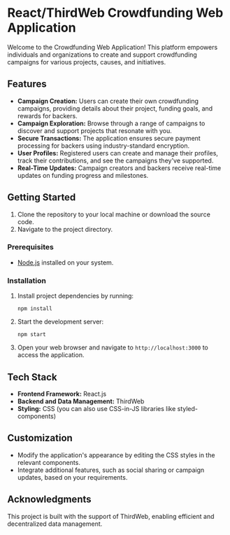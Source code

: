 # React/ThirdWeb Crowdfunding Web Application

Welcome to the Crowdfunding Web Application! This platform empowers individuals and organizations to create and support crowdfunding campaigns for various projects, causes, and initiatives.


## Features

- **Campaign Creation:** Users can create their own crowdfunding campaigns, providing details about their project, funding goals, and rewards for backers.
- **Campaign Exploration:** Browse through a range of campaigns to discover and support projects that resonate with you.
- **Secure Transactions:** The application ensures secure payment processing for backers using industry-standard encryption.
- **User Profiles:** Registered users can create and manage their profiles, track their contributions, and see the campaigns they've supported.
- **Real-Time Updates:** Campaign creators and backers receive real-time updates on funding progress and milestones.

## Getting Started

1. Clone the repository to your local machine or download the source code.
2. Navigate to the project directory.

### Prerequisites

- [Node.js](https://nodejs.org/) installed on your system.

### Installation

1. Install project dependencies by running:

   ```
   npm install
   ```

2. Start the development server:

   ```
   npm start
   ```

3. Open your web browser and navigate to `http://localhost:3000` to access the application.

## Tech Stack

- **Frontend Framework:** React.js
- **Backend and Data Management:** ThirdWeb
- **Styling:** CSS (you can also use CSS-in-JS libraries like styled-components)

## Customization

- Modify the application's appearance by editing the CSS styles in the relevant components.
- Integrate additional features, such as social sharing or campaign updates, based on your requirements.

## Acknowledgments

This project is built with the support of ThirdWeb, enabling efficient and decentralized data management.
